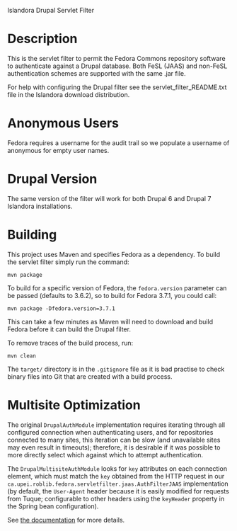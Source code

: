 Islandora Drupal Servlet Filter

Description
===========

This is the servlet filter to permit the Fedora Commons repository software to authenticate against a Drupal database. Both FeSL (JAAS) and non-FeSL authentication schemes are supported with the same .jar file.

For help with configuring the Drupal filter see the servlet_filter_README.txt file in the Islandora download distribution.

Anonymous Users
===============
Fedora requires a username for the audit trail so we populate a username of anonymous for empty user names.

Drupal Version
==============

The same version of the filter will work for both Drupal 6 and Drupal 7 Islandora installations.

Building
========

This project uses Maven and specifies Fedora as a dependency.  To build the servlet filter simply run the command:

    mvn package

To build for a specific version of Fedora, the `fedora.version` parameter can be passed (defaults to 3.6.2), so to build for Fedora 3.7.1, you could call:

    mvn package -Dfedora.version=3.7.1

This can take a few minutes as Maven will need to download and build Fedora before it can build the Drupal filter.

To remove traces of the build process, run:

    mvn clean

The `target/` directory is in the `.gitignore` file as it is bad practise to check binary files into Git that are created with a build process.

Multisite Optimization
=======================

The original `DrupalAuthModule` implementation requires iterating through all configured connection when authenticating users, and for repositories connected to many sites, this iteration can be slow (and unavailable sites may even result in timeouts); therefore, it is desirable if it was possible to more directly select which against which to attempt authentication.

The `DrupalMultisiteAuthModule` looks for `key` attributes on each connection element, which must match the `key` obtained from the HTTP request in our `ca.upei.roblib.fedora.servletfilter.jaas.AuthFilterJAAS` implementation (by default, the `User-Agent` header because it is easily modified for requests from Tuque; configurable to other headers using the `keyHeader` property in the Spring bean configuration).

See [the documentation](/docs/multisite-optimization.md) for more details.

